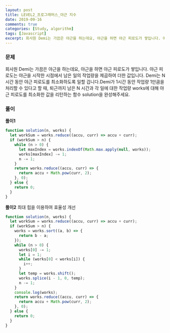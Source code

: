 ```yaml
---
layout: post
title: LEVEL2_프로그래머스_야근 지수
date: 2019-09-16
comments: true
categories: [Study, algorithm]
tags: [Javascript]
excerpt: 회사원 Demi는 가끔은 야근을 하는데요, 야근을 하면 야근 피로도가 쌓입니다. 야근 피로도는 야근을 시작한 시점에서 남은 일의 작업량을 제곱하여 더한 값입니다.
---
```


### 문제

회사원 Demi는 가끔은 야근을 하는데요, 야근을 하면 야근 피로도가 쌓입니다. 야근 피로도는 야근을 시작한 시점에서 남은 일의 작업량을 제곱하여 더한 값입니다. Demi는 N시간 동안 야근 피로도를 최소화하도록 일할 겁니다.Demi가 1시간 동안 작업량 1만큼을 처리할 수 있다고 할 때, 퇴근까지 남은 N 시간과 각 일에 대한 작업량 works에 대해 야근 피로도를 최소화한 값을 리턴하는 함수 solution을 완성해주세요.

### 풀이

**풀이1**

```javascript
function solution(n, works) {
  let workSum = works.reduce((accu, curr) => accu + curr);
  if (workSum > n) {
    while (n > 0) {
      let maxIndex = works.indexOf(Math.max.apply(null, works));
      works[maxIndex] -= 1;
      n -= 1;
    }
    return works.reduce((accu, curr) => {
      return accu + Math.pow(curr, 2);
    }, 0);
  } else {
    return 0;
  }
}
```

**풀이2** 최대 힙을 이용하여 효율성 개선

```javascript
function solution(n, works) {
  let workSum = works.reduce((accu, curr) => accu + curr);
  if (workSum > n) {
    works = works.sort((a, b) => {
      return b - a;
    });
    while (n > 0) {
      works[0] -= 1;
      let i = 1;
      while (works[0] < works[i]) {
        i++;
      }
      let temp = works.shift();
      works.splice(i - 1, 0, temp);
      n -= 1;
    }
    console.log(works);
    return works.reduce((accu, curr) => {
      return accu + Math.pow(curr, 2);
    }, 0);
  } else {
    return 0;
  }
}
```
